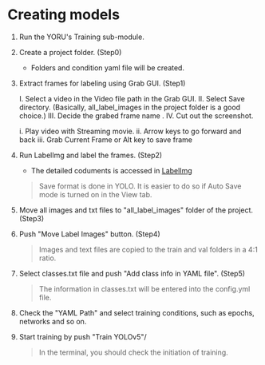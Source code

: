 # Creating models

1. Run the YORU's Training sub-module.

2. Create a project folder. (Step0)
    - Folders and condition yaml file will be created.

3. Extract frames for labeling using Grab GUI. (Step1)

   I. Select a video in the Video file path in the Grab GUI.
   Ⅱ. Select Save directory. (Basically, all_label_images in the project folder is a good choice.)
   Ⅲ. Decide the grabed frame name .
   IV. Cut out the screenshot.

      i. Play video with Streaming movie.
      ii. Arrow keys to go forward and back
      iii. Grab Current Frame or Alt key to save frame

4. Run LabelImg and label the frames. (Step2)

    - The detailed coduments is accessed in [LabelImg](https://github.com/HumanSignal/labelImg)
    > Save format is done in YOLO. 
    > It is easier to do so if Auto Save mode is turned on in the View tab.

5. Move all images and txt files to "all_label_images" folder of the project. (Step3)

6. Push "Move Label Images" button. (Step4)
    > Images and text files are copied to the train and val folders in a 4:1 ratio.

7. Select classes.txt file and push "Add class info in YAML file". (Step5)
    > The information in classes.txt will be entered into the config.yml file.

8. Check the "YAML Path" and select training conditions, such as epochs, networks and so on.

9. Start training by push "Train YOLOv5"/
    >  In the terminal, you should check the initiation of training.

